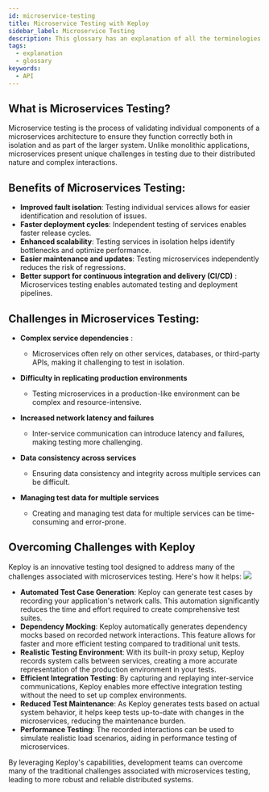 ```yaml
---
id: microservice-testing
title: Microservice Testing with Keploy
sidebar_label: Microservice Testing
description: This glossary has an explanation of all the terminologies that beginners find difficult to understand at first glance.
tags:
  - explanation
  - glossary
keywords:
  - API
---
```


## What is Microservices Testing?

Microservice testing is the process of validating individual components of a microservices architecture to ensure they function correctly both in isolation and as part of the larger system. Unlike monolithic applications, microservices present unique challenges in testing due to their distributed nature and complex interactions.

## Benefits of Microservices Testing:

- **Improved fault isolation**: Testing individual services allows for easier identification and resolution of issues.
- **Faster deployment cycles**: Independent testing of services enables faster release cycles.
- **Enhanced scalability**: Testing services in isolation helps identify bottlenecks and optimize performance.
- **Easier maintenance and updates**: Testing microservices independently reduces the risk of regressions.
- **Better support for continuous integration and delivery (CI/CD)** : Microservices testing enables automated testing and deployment pipelines.

## Challenges in Microservices Testing:

- **Complex service dependencies** :

  - Microservices often rely on other services, databases, or third-party APIs, making it challenging to test in isolation.

- **Difficulty in replicating production environments**
  - Testing microservices in a production-like environment can be complex and resource-intensive.
- **Increased network latency and failures**
  - Inter-service communication can introduce latency and failures, making testing more challenging.
- **Data consistency across services**
  - Ensuring data consistency and integrity across multiple services can be difficult.
- **Managing test data for multiple services**
  - Creating and managing test data for multiple services can be time-consuming and error-prone.

## Overcoming Challenges with Keploy

Keploy is an innovative testing tool designed to address many of the challenges associated with microservices testing. Here's how it helps:
<img src="https://keploy.io/docs/gif/record-replay.gif?raw=true"/>
<br/>

- **Automated Test Case Generation**: Keploy can generate test cases by recording your application's network calls. This automation significantly reduces the time and effort required to create comprehensive test suites.
- **Dependency Mocking**: Keploy automatically generates dependency mocks based on recorded network interactions. This feature allows for faster and more efficient testing compared to traditional unit tests.
- **Realistic Testing Environment**: With its built-in proxy setup, Keploy records system calls between services, creating a more accurate representation of the production environment in your tests.
- **Efficient Integration Testing**: By capturing and replaying inter-service communications, Keploy enables more effective integration testing without the need to set up complex environments.
- **Reduced Test Maintenance**: As Keploy generates tests based on actual system behavior, it helps keep tests up-to-date with changes in the microservices, reducing the maintenance burden.
- **Performance Testing**: The recorded interactions can be used to simulate realistic load scenarios, aiding in performance testing of microservices.

By leveraging Keploy's capabilities, development teams can overcome many of the traditional challenges associated with microservices testing, leading to more robust and reliable distributed systems.
